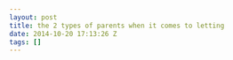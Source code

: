 ```yaml
---
layout: post
title: the 2 types of parents when it comes to letting
date: 2014-10-20 17:13:26 Z
tags: []
---
```

